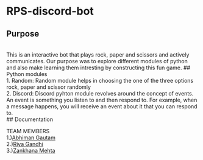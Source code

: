 # RPS-discord-bot
## Purpose
<br>
This is an interactive bot that plays rock, paper and scissors and actively communicates. Our purpose was to explore different modules of python and also make learning them intresting by constructing this fun game.
## Python modules
<br>
1. Random: Random module helps in choosing the one of the three options rock, paper and scissor randomly
<br>
2. Discord: Discord pyhton module revolves around the concept of events. An event is something you listen to and then respond to. For example, when a message happens, you will receive an event about it that you can respond to.
<br>
## Documentation

TEAM MEMBERS
<br>
1.)<a href="https://github.com/Abhiman1211">Abhiman Gautam </a>
<br>
2.)<a href="https://github.com/Riya1929">Riya Gandhi </a>
<br>
3.)<a href="https://github.com/zankhana46">Zankhana Mehta </a>
<br>

